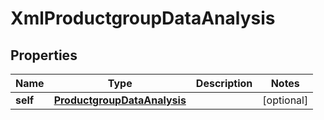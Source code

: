 

# XmlProductgroupDataAnalysis


## Properties

| Name | Type | Description | Notes |
|------------ | ------------- | ------------- | -------------|
|**self** | [**ProductgroupDataAnalysis**](ProductgroupDataAnalysis.md) |  |  [optional] |



